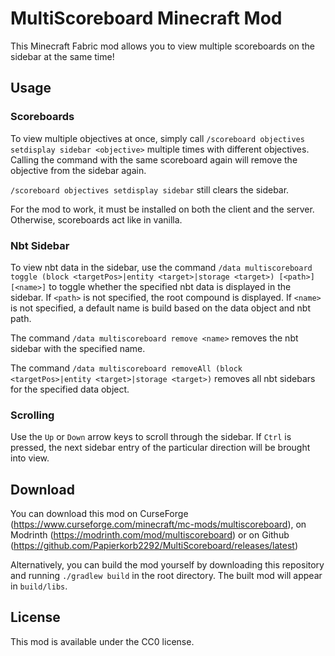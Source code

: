 # MultiScoreboard Minecraft Mod

This Minecraft Fabric mod allows you to view multiple scoreboards
on the sidebar at the same time!

## Usage

### Scoreboards

To view multiple objectives at once, simply call
`/scoreboard objectives setdisplay sidebar <objective>` multiple
times with different objectives. Calling the command with the same
scoreboard again will remove the objective from the sidebar again.

`/scoreboard objectives setdisplay sidebar` still clears the sidebar.

For the mod to work, it must be installed on both the client and the server.
Otherwise, scoreboards act like in vanilla.

### Nbt Sidebar

To view nbt data in the sidebar, use the command `/data multiscoreboard toggle (block <targetPos>|entity <target>|storage <target>) [<path>] [<name>]`
to toggle whether the specified nbt data is displayed in the sidebar.
If `<path>` is not specified, the root compound is displayed.
If `<name>` is not specified, a default name is build based on the data object and nbt path.

The command `/data multiscoreboard remove <name>` removes the nbt sidebar with the specified name.

The command `/data multiscoreboard removeAll (block <targetPos>|entity <target>|storage <target>)`
removes all nbt sidebars for the specified data object.

### Scrolling

Use the `Up` or `Down` arrow keys to scroll through the sidebar.
If `Ctrl` is pressed, the next sidebar entry of the particular direction
will be brought into view.

## Download

You can download this mod on CurseForge (https://www.curseforge.com/minecraft/mc-mods/multiscoreboard),
on Modrinth (https://modrinth.com/mod/multiscoreboard) or on Github (https://github.com/Papierkorb2292/MultiScoreboard/releases/latest)

Alternatively, you can build the mod yourself by downloading this repository
and running `./gradlew build` in the root directory. The built mod will appear in `build/libs`.

## License

This mod is available under the CC0 license.

